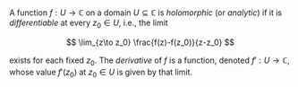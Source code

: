 A function $f: U \to \mathbb{C}$ on a domain $U \subseteq \mathbb C$ 
is *holomorphic* (or *analytic*) if it is *differentiable* at every
$z_0 \in U$, i.e., the limit 

$$
\lim_{z\to z_0} \frac{f(z)-f(z_0)}{z-z_0}
$$

exists for each fixed $z_0$. The *derivative* of $f$ is a function, 
denoted $f': U \to \mathbb{C}$, whose value $f'(z_0)$ at $z_0 \in U$ 
is given by that limit.
